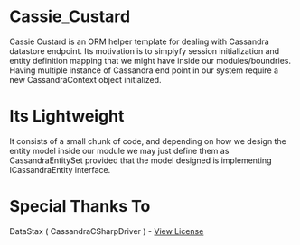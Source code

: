 # Cassie_Custard

Cassie Custard is an ORM helper template for dealing with Cassandra datastore endpoint. Its motivation is to simplyfy session initialization and entity definition mapping that we might have inside our modules/boundries. Having multiple instance of Cassandra end point in our system require a new CassandraContext object initialized.

# Its Lightweight

It consists of a small chunk of code, and depending on how we design the entity model inside our module we may just define them as CassandraEntitySet provided that the model designed is implementing ICassandraEntity interface. 

# Special Thanks To

DataStax ( CassandraCSharpDriver ) - [View License](https://github.com/datastax/csharp-driver/blob/master/LICENSE) 


